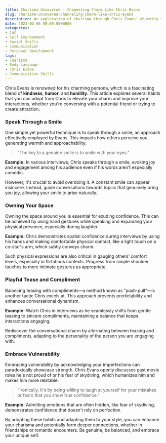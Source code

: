 ```yaml
---
title: Charisma Uncovered - Channeling Charm Like Chris Evans
slug: charisma-uncovered-channeling-charm-like-chris-evans
description: An exploration of charisma through Chris Evans' charming tactics, covering body language tricks, conversational strategies, and a mindset for unforgettable interactions.
date: 2023-03-06 00:00:00+0000
categories:
- CoC
- Self Improvement
- Social Skills
- Communication
- Personal Development
tags:
- Charisma
- Body Language
- Chris Evans
- Communication Skills
---
```


Chris Evans is renowned for his charming persona, which is a fascinating blend of **kindness**, **humor**, and **humility**. This article explores several habits that you can adopt from Chris to elevate your charm and improve your interactions, whether you're conversing with a potential friend or trying to create attraction.

### Speak Through a Smile

One simple yet powerful technique is to speak through a smile, an approach effectively employed by Evans. This impacts how others perceive you, generating warmth and approachability.

> "The key to a genuine smile is to smile with your eyes."

**Example:** In various interviews, Chris speaks through a smile, evoking joy and engagement among his audience even if his words aren't especially comedic.

However, it's crucial to avoid overdoing it. A constant smile can appear insincere. Instead, guide conversations towards topics that genuinely bring you joy, allowing your smile to arise naturally.

### Owning Your Space

Owning the space around you is essential for exuding confidence. This can be achieved by using hand gestures while speaking and expanding your physical presence, especially during laughter.

**Example:** Chris demonstrates spatial confidence during interviews by using his hands and making comfortable physical contact, like a light touch on a co-star's arm, which subtly conveys charm.

Such physical expressions are also critical in gauging others' comfort levels, especially in flirtatious contexts. Progress from simple shoulder touches to more intimate gestures as appropriate.

### Playful Tease and Compliment

Balancing teasing with compliments—a method known as "push-pull"—is another tactic Chris excels at. This approach prevents predictability and enhances conversational dynamism.

**Example:** Watch Chris in interviews as he seamlessly shifts from gentle teasing to sincere compliments, maintaining a balance that keeps interactions engaging.

Rediscover the conversational charm by alternating between teasing and compliments, adapting to the personality of the person you are engaging with.

### Embrace Vulnerability

Embracing vulnerability by acknowledging your imperfections can paradoxically showcase strength. Chris Evans openly discusses past movie roles he's not proud of or his fear of skydiving, which humanizes him and makes him more relatable.

> "Ironically, it's by being willing to laugh at yourself for your mistakes or fears that you show true confidence."

**Example:** Admitting emotions that are often hidden, like fear of skydiving, demonstrates confidence that doesn't rely on perfection.

By adopting these habits and adapting them to your style, you can enhance your charisma and potentially form deeper connections, whether in friendships or romantic encounters. Be genuine, be balanced, and embrace your unique self.
